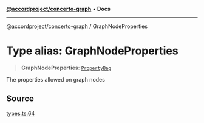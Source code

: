 [**@accordproject/concerto-graph**](../README.md) • **Docs**

***

[@accordproject/concerto-graph](../README.md) / GraphNodeProperties

# Type alias: GraphNodeProperties

> **GraphNodeProperties**: [`PropertyBag`](PropertyBag.md)

The properties allowed on graph nodes

## Source

[types.ts:64](https://github.com/accordproject/lab-concerto-graph/blob/d7fad90b4d14f7e274bc7920a0b495fb75c52dcc/src/types.ts#L64)
